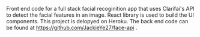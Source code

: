 Front end code for a full stack facial recoginition app that uses Clarifai's API to detect the facial features in an image. React library is used to build the UI components. This project is delopyed on Heroku. The back end code can be found at https://github.com/JackieYe27/face-api . 
